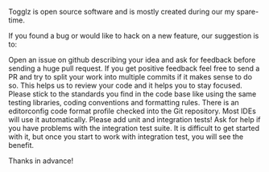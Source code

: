 Togglz is open source software and is mostly created during our my spare-time.

If you found a bug or would like to hack on a new feature, our suggestion is to:

Open an issue on github describing your idea and ask for feedback before sending a huge pull request.
If you get positive feedback feel free to send a PR and try to split your work into multiple commits if it makes sense to do so.
This helps us to review your code and it helps you to stay focused.
Please stick to the standards you find in the code base like using the same testing libraries, coding conventions and formatting rules.
There is an editorconfig code format profile checked into the Git repository. Most IDEs will use it automatically.
Please add unit and integration tests! Ask for help if you have problems with the integration test suite.
It is difficult to get started with it, but once you start to work with integration test, you will see the benefit.

Thanks in advance!
